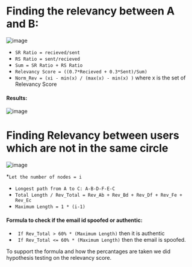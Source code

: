# Finding the relevancy between A and B:

![image](https://user-images.githubusercontent.com/74897823/186653297-e44535ce-b4b6-4ed0-b444-f39dfc0e5808.png)

* ```SR Ratio = recieved/sent```
* ```RS Ratio = sent/recieved```
* ```Sum = SR Ratio + RS Ratio```
* ```Relevancy Score = ((0.7*Recieved + 0.3*Sent)/Sum)```
* ```Norm_Rev = (xi - min(x) / (max(x) - min(x) )```
where x is the set of Relevancy Score

#### Results: 
![image](https://user-images.githubusercontent.com/74897823/186653448-92077409-82d9-4f55-933b-d6b1c4b41e7d.png)


# Finding Relevancy between users which are not in the same circle

![image](https://user-images.githubusercontent.com/74897823/186653579-619e0dd8-fb5d-4d28-a50f-9c9f55807a14.png)

*```Let the number of nodes = i```
* ```Longest path from A to C: A-B-D-F-E-C```
* ```Total Length / Rev_Total = Rev_Ab + Rev_Bd + Rev_Df + Rev_Fe + Rev_Ec```
* ```Maximum Length = 1 * (i-1) ```
#### Formula to check if the email id spoofed or authentic:

* ``` If Rev_Total > 60% * (Maximum Length)``` then it is authentic
* ``` If Rev_Total <= 60% * (Maximum Length)``` then the email is spoofed.

To support the formula and how the percantages are taken we did hypothesis testing on the relevancy score.
